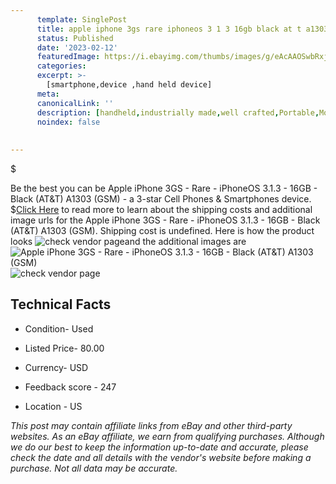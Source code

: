 ```yaml
---
      template: SinglePost
      title: apple iphone 3gs rare iphoneos 3 1 3 16gb black at t a1303 gsm 
      status: Published
      date: '2023-02-12'
      featuredImage: https://i.ebayimg.com/thumbs/images/g/eAcAAOSwbRxj3bK5/s-l225.jpg
      categories: 
      excerpt: >-
        [smartphone,device ,hand held device]
      meta:
      canonicalLink: ''
      description: [handheld,industrially made,well crafted,Portable,Mobile,Compact,Convenient,Lightweight,Maneuverable,Man-portable,Miniature,Carriable,Hand-held,Light,Holdable,Transportable,Mobile device,Pocket-sized,On-the-go,Wireless,Cordless,Compact size,Convenient size, smartphone,device ,hand held device]
      noindex: false
      
        
---
```

$

Be the best you can be Apple iPhone 3GS - Rare - iPhoneOS 3.1.3 - 16GB - Black (AT&T) A1303 (GSM) - a 3-star Cell Phones & Smartphones device.
$[Click Here](https://www.ebay.com/itm/195583871837?hash=item2d89b50b5d%3Ag%3AeAcAAOSwbRxj3bK5&mkevt=1&mkcid=1&mkrid=711-53200-19255-0&campid=%253CePNCampaignId%253E&customid=%253CreferenceId%253E&toolid=10049) to read more to learn about the shipping costs and additional image urls for the Apple iPhone 3GS - Rare - iPhoneOS 3.1.3 - 16GB - Black (AT&T) A1303 (GSM). Shipping cost is undefined. Here is how the product looks ![check vendor page](https://i.ebayimg.com/thumbs/images/g/eAcAAOSwbRxj3bK5/s-l225.jpg)and the additional images are![Apple iPhone 3GS - Rare - iPhoneOS 3.1.3 - 16GB - Black (AT&T) A1303 (GSM)](https://i.ebayimg.com/images/g/eAcAAOSwbRxj3bK5/s-l1600.jpg)![check vendor page](https://origin-galleryplus.ebayimg.com/ws/web/195583871837_2_0_1/225x225.jpg,https://origin-galleryplus.ebayimg.com/ws/web/195583871837_3_0_1/225x225.jpg,https://origin-galleryplus.ebayimg.com/ws/web/195583871837_4_0_1/225x225.jpg,https://origin-galleryplus.ebayimg.com/ws/web/195583871837_5_0_1/225x225.jpg,https://origin-galleryplus.ebayimg.com/ws/web/195583871837_6_0_1/225x225.jpg,https://origin-galleryplus.ebayimg.com/ws/web/195583871837_7_0_1/225x225.jpg,https://origin-galleryplus.ebayimg.com/ws/web/195583871837_8_0_1/225x225.jpg,https://origin-galleryplus.ebayimg.com/ws/web/195583871837_9_0_1/225x225.jpg,https://origin-galleryplus.ebayimg.com/ws/web/195583871837_10_0_1/225x225.jpg,https://origin-galleryplus.ebayimg.com/ws/web/195583871837_11_0_1/225x225.jpg,https://origin-galleryplus.ebayimg.com/ws/web/195583871837_12_0_1/225x225.jpg)



 ## Technical Facts 



     
      

 - Condition- Used 


      

 - Listed Price- 80.00 


      

 - Currency- USD 


      

 - Feedback score - 247 


      

 - Location - US 


      
      

 *_This post may contain affiliate links from eBay and other third-party websites. As an eBay affiliate, we earn from qualifying purchases. Although we do our best to keep the information up-to-date and accurate, please check the date and all details with the vendor's website before making a purchase. Not all data may be accurate._*






